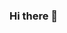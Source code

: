 ### Hi there 👋
<!--
![snake gif](https://github.com/alicewangzm/alicewangzm/blob/output/github-contribution-grid-snake-dark.svg)
-->
<!--
**alicewangzm/alicewangzm** is a ✨ _special_ ✨ repository because its `README.md` (this file) appears on your GitHub profile.

Here are some ideas to get you started:

- 🔭 I’m currently working on ...
- 🌱 I’m currently learning ...
- 👯 I’m looking to collaborate on ...
- 🤔 I’m looking for help with ...
- 💬 Ask me about ...
- 📫 How to reach me: ...
- 😄 Pronouns: ...
- ⚡ Fun fact: ...
-->
